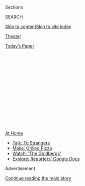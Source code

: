 <div id="app">

<div>

<div>

<div>

<div class="NYTAppHideMasthead css-1q2w90k e1suatyy0">

<div class="section css-ui9rw0 e1suatyy2">

<div class="css-eph4ug er09x8g0">

<div class="css-6n7j50">

</div>

<span class="css-1dv1kvn">Sections</span>

<div class="css-10488qs">

<span class="css-1dv1kvn">SEARCH</span>

</div>

[Skip to content](#site-content)[Skip to site
index](#site-index)

</div>

<div id="masthead-section-label" class="css-1wr3we4 eaxe0e00">

[Theater](https://www.nytimes.com/section/theater)

</div>

<div class="css-10698na e1huz5gh0">

</div>

</div>

<div id="masthead-bar-one" class="section hasLinks css-15hmgas e1csuq9d3">

<div class="css-uqyvli e1csuq9d0">

</div>

<div class="css-1uqjmks e1csuq9d1">

</div>

<div class="css-9e9ivx">

[](https://myaccount.nytimes.com/auth/login?response_type=cookie&client_id=vi)

</div>

<div class="css-1bvtpon e1csuq9d2">

[Today’s
Paper](https://www.nytimes.com/section/todayspaper)

</div>

</div>

</div>

</div>

<div data-aria-hidden="false">

<div id="site-content" data-role="main">

<div>

<div class="css-1aor85t" style="opacity:0.000000001;z-index:-1;visibility:hidden">

<div class="css-1hqnpie">

<div class="css-epjblv">

<span class="css-17xtcya">[Theater](/section/theater)</span><span class="css-x15j1o">|</span><span class="css-fwqvlz">The
(Virtual) Theatrical Fringe Moves Front and
Center</span>

</div>

<div class="css-k008qs">

<div class="css-1iwv8en">

<span class="css-18z7m18"></span>

<div>

</div>

</div>

<span class="css-1n6z4y">https://nyti.ms/2Dgxo35</span>

<div class="css-1705lsu">

<div class="css-4xjgmj">

<div class="css-4skfbu" data-role="toolbar" data-aria-label="Social Media Share buttons, Save button, and Comments Panel with current comment count" data-testid="share-tools">

  - 
  - 
  - 
  - 
    
    <div class="css-6n7j50">
    
    </div>

  - 
  - 

</div>

</div>

</div>

</div>

</div>

</div>

<div id="NYT_TOP_BANNER_REGION" class="css-13pd83m">

<div>

<div id="maps-athome-menu" class="section interactive-content interactive-size-medium css-1edisqu">

<div class="css-17ih8de interactive-body">

<div class="at-home-nav__innerContainer">

<div class="at-home-nav__title">

[At
Home](https://www.nytimes.com/spotlight/at-home?action=click&pgtype=Article&state=default&region=TOP_BANNER&context=at_home_menu)

</div>

  - [Talk: To
    Strangers](https://www.nytimes.com/2020/08/03/well/family/the-benefits-of-talking-to-strangers.html?action=click&pgtype=Article&state=default&region=TOP_BANNER&context=at_home_menu)
  - [Make: Grilled
    Pizza](https://www.nytimes.com/2020/08/01/at-home/coronavirus-make-pizza-on-a-grill.html?action=click&pgtype=Article&state=default&region=TOP_BANNER&context=at_home_menu)
  - [Watch: 'The
    Goldbergs'](https://www.nytimes.com/2020/07/31/arts/television/goldbergs-abc-stream.html?action=click&pgtype=Article&state=default&region=TOP_BANNER&context=at_home_menu)
  - [Explore: Reporters' Google
    Docs](https://www.nytimes.com/interactive/2020/at-home/even-more-reporters-editors-diaries-lists-recommendations.html?action=click&pgtype=Article&state=default&region=TOP_BANNER&context=at_home_menu)

</div>

</div>

</div>

</div>

</div>

<div id="top-wrapper" class="css-1sy8kpn">

<div id="top-slug" class="css-l9onyx">

Advertisement

</div>

[Continue reading the main
story](#after-top)

<div class="ad top-wrapper" style="text-align:center;height:100%;display:block;min-height:250px">

<div id="top" class="place-ad" data-position="top" data-size-key="top">

</div>

</div>

<div id="after-top">

</div>

</div>

<div>

<div id="sponsor-wrapper" class="css-1hyfx7x">

<div id="sponsor-slug" class="css-19vbshk">

Supported by

</div>

[Continue reading the main
story](#after-sponsor)

<div id="sponsor" class="ad sponsor-wrapper" style="text-align:center;height:100%;display:block">

</div>

<div id="after-sponsor">

</div>

</div>

<div class="css-186x18t">

critic’s notebook

</div>

<div class="css-1vkm6nb ehdk2mb0">

# The (Virtual) Theatrical Fringe Moves Front and Center

</div>

Expanding content and experimenting with form, the avant-garde finds a
congenial new home online, as two recent offerings demonstrate.

<div class="css-79elbk" data-testid="photoviewer-wrapper">

<div class="css-z3e15g" data-testid="photoviewer-wrapper-hidden">

</div>

<div class="css-1a48zt4 ehw59r15" data-testid="photoviewer-children">

![<span class="css-16f3y1r e13ogyst0" data-aria-hidden="true">Athena
Stevens wrote and stars in “Scrounger,” about living with cerebral
palsy.</span><span class="css-cnj6d5 e1z0qqy90" itemprop="copyrightHolder"><span class="css-1ly73wi e1tej78p0">Credit...</span><span><span>Nick
Rutter</span></span></span>](https://static01.nyt.com/images/2020/08/04/arts/03farmscrounger-notebook-4/merlin_175262493_88d58a34-1b1e-4dd1-87a6-75756ba29c80-articleLarge.jpg?quality=75&auto=webp&disable=upscale)

</div>

</div>

<div class="css-18e8msd">

<div class="css-vp77d3 epjyd6m0">

<div class="css-hus3qt ey68jwv0" data-aria-hidden="true">

[![Jesse
Green](https://static01.nyt.com/images/2018/02/16/multimedia/author-jesse-green/author-jesse-green-thumbLarge.jpg
"Jesse Green")](https://www.nytimes.com/by/jesse-green)

</div>

<div class="css-1baulvz">

By [<span class="css-1baulvz last-byline" itemprop="name">Jesse
Green</span>](https://www.nytimes.com/by/jesse-green)

</div>

</div>

  - 
    
    <div class="css-ld3wwf e16638kd2">
    
    Published Aug. 3, 2020Updated Aug. 4,
    2020
    
    </div>

  - 
    
    <div class="css-4xjgmj">
    
    <div class="css-pvvomx" data-role="toolbar" data-aria-label="Social Media Share buttons, Save button, and Comments Panel with current comment count" data-testid="share-tools">
    
      - 
      - 
      - 
      - 
        
        <div class="css-6n7j50">
        
        </div>
    
      - 
      - 
    
    </div>
    
    </div>

</div>

</div>

<div class="section meteredContent css-1r7ky0e" name="articleBody" itemprop="articleBody">

<div class="css-1fanzo5 StoryBodyCompanionColumn">

<div class="css-53u6y8">

As the pandemic has sent most art forms scurrying into mole holes, some
have had to adapt more than others. In the theater, the change has been
especially pronounced, amounting to a complete upside-down flip: Big
players can’t squeeze themselves into the new accommodations, but little
ones feel right at home.

So the experimental, the fringe and the avant-garde, which have never
depended on lavish funding or popular attention, are not only surviving
in their online digs but also, at least by contrast, thriving. My diet
as a theater critic has likewise flipped. Temporarily relieved of
Broadway jukebox musicals and 16-week revivals, I am taking in more
offbeat stuff than ever, and finding more to like in it.

Or more to learn from it, at least.

Last week alone, I watched a slapstick adaptation of [a science fiction
classic staged in a
closet](https://www.nytimes.com/2020/07/31/theater/the-7th-voyage-of-egon-tichy-review.html)
by Theater in Quarantine, a [nearly wordless shadow-puppet
show](http://manualcinema.com/watch/) from Manual Cinema and [a Zoom
pandemic
drama](https://www.nytimes.com/2020/07/26/theater/in-these-uncertain-times-review.html)
devised by Source Material. On Saturday I added an in-your-face
autobiographical memoir about a wheelchair and a multimedia memory play
produced, in part, by an academic think tank.

</div>

</div>

<div>

</div>

<div class="css-1fanzo5 StoryBodyCompanionColumn">

<div class="css-53u6y8">

Mind you, offbeat material, by its nature, is not always as coherent or
as charming as the polished commercial kind. Nor is everything offbeat
always so fresh; though some of what I saw was making its debut via
livestream, some of it was recorded. (Manual Cinema’s show, “[Lula del
Ray](https://www.nytimes.com/2017/01/06/theater/lula-del-ray-a-spectral-parade-of-fantastical-images.html),”
is part of [the company’s 10th anniversary
retrospective](https://www.nytimes.com/2020/07/23/theater/manual-cinema-puppets-retrospective.html).)
Furthermore, like moles everywhere, online experimental productions can
be hard to catch: They pop up pretty suddenly and disappear fast.

</div>

</div>

<div class="css-1fanzo5 StoryBodyCompanionColumn">

<div class="css-53u6y8">

But it’s worth the effort to track them down because they are doing the
important work that the avant-garde has always done, only now on your
computer and often for free. They push theater toward new content and
forms.

</div>

</div>

<div class="css-79elbk" data-testid="photoviewer-wrapper">

<div class="css-z3e15g" data-testid="photoviewer-wrapper-hidden">

</div>

<div class="css-1a48zt4 ehw59r15" data-testid="photoviewer-children">

![<span class="css-16f3y1r e13ogyst0" data-aria-hidden="true">Stevens
with Leigh Quinn in the production, which was recorded at the Finborough
Theater.</span><span class="css-cnj6d5 e1z0qqy90" itemprop="copyrightHolder"><span class="css-1ly73wi e1tej78p0">Credit...</span><span>Nick
Rutter</span></span>](https://static01.nyt.com/images/2020/08/03/arts/03farmscrounger-notebook-2/merlin_175262487_42cdba76-1043-46f2-b085-ad0f4063619a-articleLarge.jpg?quality=75&auto=webp&disable=upscale)

</div>

</div>

<div class="css-1fanzo5 StoryBodyCompanionColumn">

<div class="css-53u6y8">

Accessibility is a key theme in Athena Stevens’s play “Scrounger,” which
was recorded in front of a live audience in January at the 50-seat
[Finborough Theater](https://finboroughtheatre.co.uk) in London. ([The
recording can be streamed on YouTube through 7 p.m. Eastern on Aug. 3,
and again on Aug. 31.](https://www.youtube.com/watch?v=1o8jvP5djME)) It
is hardly experimental in concept: It’s basically a monologue, performed
by Stevens, with Leigh Quinn assisting in a variety of small roles. But
it is, unfortunately, avant-garde in its concerns, advancing a woefully
belated discussion about [making people with disabilities welcome in the
theater](https://www.nytimes.com/2020/01/13/theater/under-the-radar-festival-neurodiversity.html)
both as audiences and artists.

Stevens, [a Chicago-born playwright now living in
England](https://www.athenastevens.com/), has cerebral palsy.
“Scrounger,” directed by Lily McLeish, is the galling true story of
how she was kicked off a British Airways flight from London to Glasgow
because the plane crew could not fit her motorized wheelchair into the
cargo hold — and subsequently “trashed” it. Neither the regulations of
the European Union nor a social media campaign that drew thousands of
supporters seemed to help; she remained all but trapped in her apartment
for weeks.

</div>

</div>

<div class="css-1fanzo5 StoryBodyCompanionColumn">

<div class="css-53u6y8">

It says a lot about Stevens’s mordant tone that she named the play (and
her character) for the insult online haters flung at her, as if she were
perpetrating a scam instead of trying to regain her independent
mobility. Also part of her strategy is a total lack of ingratiation, not
only to authorities, but also to her boyfriend and even to the audience.
She begins the play by congratulating us for being so “delightfully
progressive” as to watch “a borderline freak show” in order to brag
about it later.

“You’ll say how hard it was to watch me,” she predicts witheringly, “but
you stuck through the awkward moments because you are a good person
waiting for a poor outsider like me to be a vibrator to your ego.”

That part was in fact hard to watch, and hear; the captioning was of
little help in interpreting some of Stevens’s speech. (It often rendered
“Scrounger” as “grandeur.”) But the difficulty was apt: Disability or
not, people don’t readily understand one another. And there was no
mistaking the impact of the play’s shift from anecdote to insight, as
all of Scrounger’s paths to recourse reach a dead end. “We can’t see
what we want in the law, what we think ought to be there when it really
isn’t,” she says mournfully.

Mainstream works won’t typically tell you, as “Scrounger” does, that
optimism is just another privilege only a few can afford. But
experimental works by Black playwrights, now beginning to reach wide
audiences, have been showing us that for a while. Stevens, who is white,
says she has been influenced by writers of color like [Branden
Jacobs-Jenkins](https://www.nytimes.com/2014/11/23/magazine/branden-jacobs-jenkins-isnt-writing-about-race.html)
and [Arinzé
Kene](https://www.theguardian.com/stage/2019/apr/27/arinze-kene-interview-misty-death-of-a-salesman),
at least in figuring out how do write about disability [without writing
a “disability
play.”](https://www.larktheatre.org/blog/athena-stevens-box-ticking-narrative-control/)
What I think she’s missed from those playwrights, at least in
“Scrounger,” is the form-busting spirit that often accompanies the
expansion of
content.

</div>

</div>

<div class="css-79elbk" data-testid="photoviewer-wrapper">

<div class="css-z3e15g" data-testid="photoviewer-wrapper-hidden">

</div>

<div class="css-1a48zt4 ehw59r15" data-testid="photoviewer-children">

<div class="css-1xdhyk6 erfvjey0">

<span class="css-1ly73wi e1tej78p0">Image</span>

<div class="css-zjzyr8">

<div data-testid="lazyimage-container" style="height:212.66666666666669px">

</div>

</div>

</div>

<span class="css-16f3y1r e13ogyst0" data-aria-hidden="true">A screenshot
from Virginia Grise’s “a farm for meme,” which mixes live film and
puppetry.</span>

</div>

</div>

<div class="css-1fanzo5 StoryBodyCompanionColumn">

<div class="css-53u6y8">

Virginia Grise’s “a farm for meme” has the form-busting down. A
20-minute meditation on growth, death and rebirth, it mixes box puppets,
shadow play, live film and archival footage into a gorgeous
mise-en-scène that feels theatrical in its purposefully homemade
aesthetic. Arms are made of red construction paper; flower stems, of
measuring tapes.

Like Grise’s earlier work, including [the award-winning
“blu,”](https://artsbeat.blogs.nytimes.com/2010/02/23/yale-drama-series-prize-awarded/)
the story itself is poetic and symbolic — perhaps too much so, even in
such a short piece. But it is anchored in the reality of the 14-acre
[South Central Farm](https://www.southcentralfarm.org/about-us) that
arose after the 1992 uprisings in Los Angeles. As a child draws his
memories of that Eden after it is bulldozed, a woman (Marlene Beltran)
tells the story of the queer family and vibrant Chicano culture that
flourished among its walnut trees.

</div>

</div>

<div class="css-1fanzo5 StoryBodyCompanionColumn">

<div class="css-53u6y8">

Directed (“virtually”) by Elena Araoz, “a farm for meme” was produced by
a consortium that includes [Cara Mía
Theater](https://www.caramiatheatre.org/) of North Texas and
[Innovations in Socially Distant
Performance](https://www.sociallydistantperformance.com/), an academic
research program Araoz leads at Princeton University. We are going to
need those innovations, though it’s hard to say whether all of the ones
I heard about in a companion seminar are viable. Plays on eBay? Ghost
audiences?

But that’s the point, really. Ideas bubble up from underground during
crises, thanks to people who couldn’t find a platform before. Now that
they’re suggesting new kinds of stories and new ways of telling them,
can we hope that, soon enough, the rest of the theater will start
putting them together?

</div>

</div>

<div>

</div>

</div>

<div>

</div>

<div>

</div>

<div>

</div>

<div>

<div id="bottom-wrapper" class="css-1ede5it">

<div id="bottom-slug" class="css-l9onyx">

Advertisement

</div>

[Continue reading the main
story](#after-bottom)

<div id="bottom" class="ad bottom-wrapper" style="text-align:center;height:100%;display:block;min-height:90px">

</div>

<div id="after-bottom">

</div>

</div>

</div>

</div>

</div>

## Site Index

<div>

</div>

## Site Information Navigation

  - [© <span>2020</span> <span>The New York Times
    Company</span>](https://help.nytimes.com/hc/en-us/articles/115014792127-Copyright-notice)

<!-- end list -->

  - [NYTCo](https://www.nytco.com/)
  - [Contact
    Us](https://help.nytimes.com/hc/en-us/articles/115015385887-Contact-Us)
  - [Work with us](https://www.nytco.com/careers/)
  - [Advertise](https://nytmediakit.com/)
  - [T Brand Studio](http://www.tbrandstudio.com/)
  - [Your Ad
    Choices](https://www.nytimes.com/privacy/cookie-policy#how-do-i-manage-trackers)
  - [Privacy](https://www.nytimes.com/privacy)
  - [Terms of
    Service](https://help.nytimes.com/hc/en-us/articles/115014893428-Terms-of-service)
  - [Terms of
    Sale](https://help.nytimes.com/hc/en-us/articles/115014893968-Terms-of-sale)
  - [Site
    Map](https://spiderbites.nytimes.com)
  - [Help](https://help.nytimes.com/hc/en-us)
  - [Subscriptions](https://www.nytimes.com/subscription?campaignId=37WXW)

</div>

</div>

</div>

</div>
